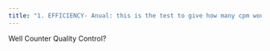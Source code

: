 ```yaml
---
title: "1. EFFICIENCY- Anual: this is the test to give how many cpm would be detected per disintegration per minute (dpm) for the radionuclide of interest.  2. ENERGY LINEARITY- Annual- determines whether the location of an energy peak is correct when the system is calibrated for one energy (usually Cs 137 for well counters)   . Verify the Pulse height analyzer prior to each clinical use  6. CHI SQUARED TEST: ACR requires annually for accreditation -  Tells you if a series of counts show the expected random distribution. Malfunction can be evaluated using a chi squared test to determine if the counting function is working as it is supposed to"
---
```

Well Counter Quality Control?

